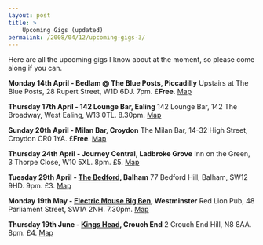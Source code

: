 ```yaml
---
layout: post
title: >
    Upcoming Gigs (updated)
permalink: /2008/04/12/upcoming-gigs-3/
---
```

Here are all the upcoming gigs I know about at the moment, so please come along if you can.

<strong>Monday 14th April - Bedlam @ The Blue Posts, Piccadilly</strong>
Upstairs at The Blue Posts, 28 Rupert Street, W1D 6DJ. 7pm. £<strong>Free</strong>. <a href="http://maps.google.co.uk/maps?f=q&amp;hl=en&amp;geocode=&amp;q=w1d+6dj&amp;ie=UTF8&amp;z=16">Map</a>

<strong>Thursday 17th April - 142 Lounge Bar, Ealing</strong>
142 Lounge Bar, 142 The Broadway, West Ealing, W13 0TL. 8.30pm. <a href="http://maps.google.co.uk/maps?f=q&amp;hl=en&amp;geocode=&amp;q=W13+0TL&amp;ie=UTF8&amp;z=16&amp;iwloc=addr">Map</a>

<strong>Sunday 20th April - Milan Bar, Croydon</strong>
The Milan Bar, 14-32 High Street, Croydon CR0 1YA. £<strong>Free</strong>. <a href="http://maps.google.com/maps?f=q&amp;hl=en&amp;geocode=&amp;q=CR0+1YA&amp;ie=UTF8&amp;z=16&amp;iwloc=addr">Map</a>

<strong>Thursday 24th April - Journey Central, Ladbroke Grove</strong>
Inn on the Green, 3 Thorpe Close, W10 5XL. 8pm. £5. <a href="http://maps.google.com/maps?f=q&amp;hl=en&amp;geocode=&amp;q=W10+5XL&amp;ie=UTF8&amp;z=16&amp;iwloc=addr" target="_blank">Map</a>

<strong>Tuesday 29th April - <a href="http://www.thebedford.co.uk/">The Bedford</a>, Balham</strong>
77 Bedford Hill, Balham, SW12 9HD. 9pm. £3. <a href="http://maps.google.co.uk/maps?f=q&amp;hl=en&amp;geocode=&amp;q=SW12+9HD&amp;ie=UTF8&amp;z=16&amp;iwloc=addr" target="_blank">Map</a> 

<strong>Monday 19th May - <a href="http://www.electricmousecomedy.com/index.php?option=com_content&amp;task=view&amp;id=109&amp;Itemid=82">Electric Mouse Big Ben</a>, Westminster</strong>
Red Lion Pub, 48 Parliament Street, SW1A 2NH. 7.30pm. <a href="http://maps.google.co.uk/maps?f=q&amp;hl=en&amp;geocode=&amp;q=SW1A+2NH&amp;ie=UTF8&amp;z=16&amp;iwloc=addr" target="_blank">Map</a>

<strong>Thursday 19th June - <a href="http://www.downstairsatthekingshead.com/" target="_blank">Kings Head</a>, Crouch End</strong>
2 Crouch End Hill, N8 8AA. 8pm. £4. <a href="http://maps.google.co.uk/maps?f=q&amp;hl=en&amp;geocode=&amp;q=N8+8AA&amp;ie=UTF8&amp;z=16&amp;iwloc=addr" target="_blank">Map</a>